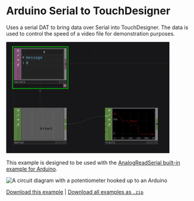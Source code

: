 # Arduino Serial to TouchDesigner

Uses a serial DAT to bring data over Serial into TouchDesigner. The data is used to control the speed of a video file for demonstration purposes.

![A screenshot of a TouchDesigner file showing three operators, a serial DAT, a datTo CHOP, and a trail CHOP showing a signal](serial.gif)

This example is designed to be used with the [AnalogReadSerial built-in example for Arduino](https://docs.arduino.cc/built-in-examples/basics/AnalogReadSerial).

![A circuit diagram with a potentiometer hooked up to an Arduino](https://docs.arduino.cc/static/2e2882d8348e2aa70bcac68d886bf9a4/29114/circuit-pot.png)

[Download this example](https://github.com/XRRCA/CreativeCoding/raw/main/touchdesigner/arduino-serial/arduino-serial.toe) | [Download all examples as `.zip`](https://github.com/XRRCA/CreativeCoding/archive/refs/heads/main.zip)

